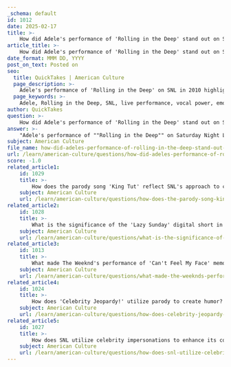 ```yaml
---
_schema: default
id: 1012
date: 2025-02-17
title: >-
    How did Adele's performance of 'Rolling in the Deep' stand out on SNL?
article_title: >-
    How did Adele's performance of 'Rolling in the Deep' stand out on SNL?
date_format: MMM DD, YYYY
post_on_text: Posted on
seo:
  title: QuickTakes | American Culture
  page_description: >-
    Adele's performance of 'Rolling in the Deep' on SNL in 2010 highlighted her vocal power, emotional depth, and cultural impact, marking a pivotal moment in her rise as a leading artist in the music industry.
  page_keywords: >-
    Adele, Rolling in the Deep, SNL, live performance, vocal power, emotional connection, cultural impact, singer-songwriter, heartbreak, resilience, music industry, mainstream success, memorable performance, authenticity, 2010
author: QuickTakes
question: >-
    How did Adele's performance of 'Rolling in the Deep' stand out on SNL?
answer: >-
    "Adele's performance of ""Rolling in the Deep"" on Saturday Night Live (SNL) in 2010 stood out for several reasons, solidifying her status as a leading artist in the music industry.\n1. **Vocal Power**: Adele's performance showcased her remarkable vocal abilities. Her rich, soulful voice delivered the emotional depth of the song, which speaks to themes of heartbreak and resilience. This powerful vocal delivery captivated the audience and highlighted her talent as a singer-songwriter.\n2. **Emotional Connection**: The emotional intensity of Adele's performance resonated with viewers. The song's lyrics, which reflect feelings of betrayal and empowerment, were brought to life through her passionate interpretation. This connection with the audience is a hallmark of memorable musical performances.\n3. **Cultural Impact**: At the time of her SNL appearance, Adele was relatively new to the mainstream music scene. Her performance helped to elevate her profile significantly, leading to increased recognition and success. The performance is often credited with helping to launch her career in the United States, making it a pivotal moment in her journey as an artist.\n4. **Live Performance Quality**: SNL is known for its live performances, and Adele's rendition was no exception. The authenticity of a live performance, combined with her vocal prowess, created a memorable moment that stood out among other musical guests on the show.\nOverall, Adele's performance of ""Rolling in the Deep"" on SNL was a defining moment that showcased her talent and emotional depth, contributing to her rise as a prominent figure in the music industry."
subject: American Culture
file_name: how-did-adeles-performance-of-rolling-in-the-deep-stand-out-on-snl.md
url: /learn/american-culture/questions/how-did-adeles-performance-of-rolling-in-the-deep-stand-out-on-snl
score: -1.0
related_article1:
    id: 1029
    title: >-
        How does the parody song 'King Tut' reflect SNL's approach to comedic music videos?
    subject: American Culture
    url: /learn/american-culture/questions/how-does-the-parody-song-king-tut-reflect-snls-approach-to-comedic-music-videos
related_article2:
    id: 1028
    title: >-
        What is the significance of the 'Lazy Sunday' digital short in the evolution of SNL's sketch format?
    subject: American Culture
    url: /learn/american-culture/questions/what-is-the-significance-of-the-lazy-sunday-digital-short-in-the-evolution-of-snls-sketch-format
related_article3:
    id: 1013
    title: >-
        What made The Weeknd's performance of 'Can't Feel My Face' memorable on SNL?
    subject: American Culture
    url: /learn/american-culture/questions/what-made-the-weeknds-performance-of-cant-feel-my-face-memorable-on-snl
related_article4:
    id: 1024
    title: >-
        How does 'Celebrity Jeopardy!' utilize parody to create humor?
    subject: American Culture
    url: /learn/american-culture/questions/how-does-celebrity-jeopardy-utilize-parody-to-create-humor
related_article5:
    id: 1027
    title: >-
        How does SNL utilize celebrity impersonations to enhance its comedic impact?
    subject: American Culture
    url: /learn/american-culture/questions/how-does-snl-utilize-celebrity-impersonations-to-enhance-its-comedic-impact
---
```


&nbsp;